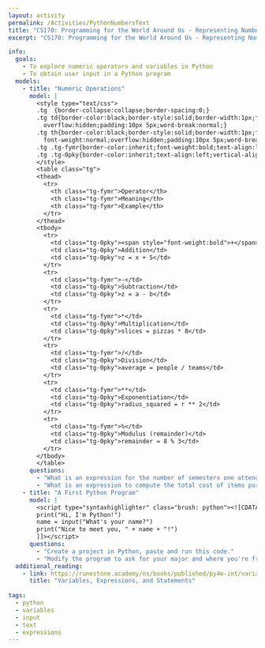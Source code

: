 ```yaml
---
layout: activity
permalink: /Activities/PythonNumbersText
title: "CS170: Programming for the World Around Us - Representing Numbers and Text with Python"
excerpt: "CS170: Programming for the World Around Us - Representing Numbers and Text with Python"

info:
  goals: 
    - To explore numeric operators and variables in Python
    - To obtain user input in a Python program
  models:
    - title: "Numeric Operations"
      model: |
        <style type="text/css">
        .tg  {border-collapse:collapse;border-spacing:0;}
        .tg td{border-color:black;border-style:solid;border-width:1px;font-family:Arial, sans-serif;font-size:14px;
          overflow:hidden;padding:10px 5px;word-break:normal;}
        .tg th{border-color:black;border-style:solid;border-width:1px;font-family:Arial, sans-serif;font-size:14px;
          font-weight:normal;overflow:hidden;padding:10px 5px;word-break:normal;}
        .tg .tg-fymr{border-color:inherit;font-weight:bold;text-align:left;vertical-align:top}
        .tg .tg-0pky{border-color:inherit;text-align:left;vertical-align:top}
        </style>
        <table class="tg">
        <thead>
          <tr>
            <th class="tg-fymr">Operator</th>
            <th class="tg-fymr">Meaning</th>
            <th class="tg-fymr">Example</th>
          </tr>
        </thead>
        <tbody>
          <tr>
            <td class="tg-0pky"><span style="font-weight:bold">+</span></td>
            <td class="tg-0pky">Addition</td>
            <td class="tg-0pky">z = x + 5</td>
          </tr>
          <tr>
            <td class="tg-fymr">-</td>
            <td class="tg-0pky">Subtraction</td>
            <td class="tg-0pky">z = a - b</td>
          </tr>
          <tr>
            <td class="tg-fymr">*</td>
            <td class="tg-0pky">Multiplication</td>
            <td class="tg-0pky">slices = pizzas * 8</td>
          </tr>
          <tr>
            <td class="tg-fymr">/</td>
            <td class="tg-0pky">Division</td>
            <td class="tg-0pky">average = people / teams</td>
          </tr>
          <tr>
            <td class="tg-fymr">**</td>
            <td class="tg-0pky">Exponentiation</td>
            <td class="tg-0pky">radius_squared = r ** 2</td>
          </tr>
          <tr>
            <td class="tg-fymr">%</td>
            <td class="tg-0pky">Modulus (remainder)</td>
            <td class="tg-0pky">remainder = 8 % 3</td>
          </tr>
        </tbody>
        </table>
      questions: 
        - "What is an expression for the number of semesters one attends class, assuming a 4-year college degree program?"  
        - "What is an expression to compute the total cost of items purchased at a store with 6 percent state sales tax?"
    - title: "A First Python Program"
      model: |
        <script type="syntaxhighlighter" class="brush: python"><![CDATA[
        print("Hi, I'm Python!")
        name = input("What's your name?")
        print("Nice to meet you, " + name + "!")
        ]]></script>  
      questions: 
        - "Create a project in Python, paste and run this code."
        - "Modify the program to ask for your major and where you're from, and print that." 
  additional_reading:
    - link: https://runestone.academy/ns/books/published/py4e-int/variables/toctree.html
      title: "Variables, Expressions, and Statements"
      
tags:
  - python
  - variables
  - input
  - text
  - expressions
---
```


